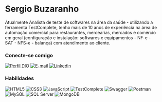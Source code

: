 # Sergio Buzaranho

Atualmente Analista de teste de softwares na área da saúde - utilizando a ferramenta TestComplete, tenho mais de 10 anos de experiência na área de automação comercial para restaurantes, mercearias, mercados e comércio em geral (configuração e instalação: softwares e equipamentos - NF-e - SAT - NFS-e - balança) com atendimento ao cliente.

### Conecte-se comigo

[![Perfil DIO](https://img.shields.io/badge/-Meu%20Perfil%20na%20DIO-30A3DC?style=for-the-badge)](https://web.dio.me/users/buzaranho/)
[![E-mail](https://img.shields.io/badge/-Email-000?style=for-the-badge&logo=Mail.Ru&logoColor=E94D5F)](mailto:sergio_buzaranho@hotmail.com)
[![LinkedIn](https://img.shields.io/badge/-LinkedIn-000?style=for-the-badge&logo=linkedin&logoColor=30A3DC)](https://www.linkedin.com/in/sergio-buzaranho-39583266/)

### Habilidades

![HTML5](https://img.shields.io/badge/HTML-000?style=for-the-badge&logo=html5&logoColor=30A3DC)
![CSS3](https://img.shields.io/badge/CSS3-000?style=for-the-badge&logo=css3&logoColor=E94D5F)
![JavaScript](https://img.shields.io/badge/JavaScript-000?style=for-the-badge&logo=javascript&logoColor=30A3DC)
![TestComplete](https://img.shields.io/badge/TestComplete-000?style=for-the-badge&logo=Delphi&logoColor=E94D5F)
![Swagger](https://img.shields.io/badge/Swagger-000?style=for-the-badge&logo=Swagger&logoColor=E94D5F)
![Postman](https://img.shields.io/badge/Postman-000?style=for-the-badge&logo=Postman&logoColor=E94D5F)
![MySQL](https://img.shields.io/badge/MySQL-000?style=for-the-badge&logo=MySQL&logoColor=30A3DC)
![SQL Server](https://img.shields.io/badge/Microsoft_SQL_Server-000?style=for-the-badge)
![MongoDB](https://img.shields.io/badge/MongoDB-000?style=for-the-badge&logo=MongoDB&logoColor=E94D5F)